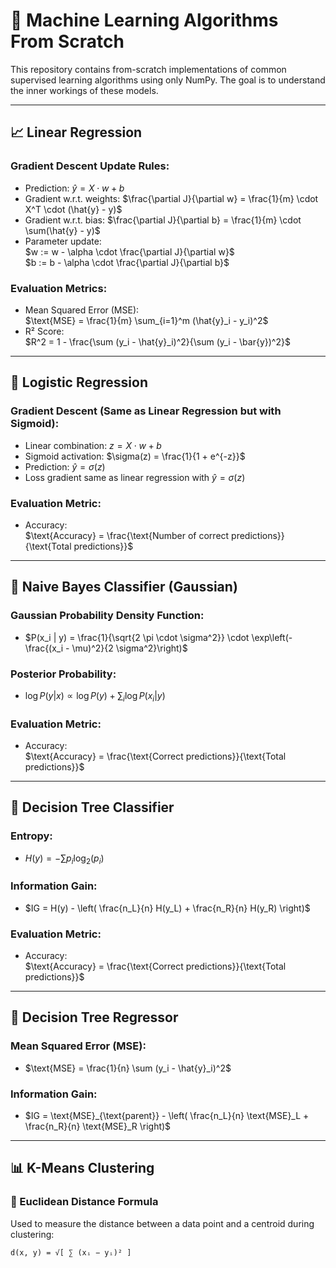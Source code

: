 # 📘 Machine Learning Algorithms From Scratch

This repository contains from-scratch implementations of common supervised learning algorithms using only NumPy. The goal is to understand the inner workings of these models.

---

## 📈 Linear Regression

### Gradient Descent Update Rules:
- Prediction: $\hat{y} = X \cdot w + b$
- Gradient w.r.t. weights: $\frac{\partial J}{\partial w} = \frac{1}{m} \cdot X^T \cdot (\hat{y} - y)$
- Gradient w.r.t. bias: $\frac{\partial J}{\partial b} = \frac{1}{m} \cdot \sum(\hat{y} - y)$
- Parameter update:  
  $w := w - \alpha \cdot \frac{\partial J}{\partial w}$  
  $b := b - \alpha \cdot \frac{\partial J}{\partial b}$

### Evaluation Metrics:
- Mean Squared Error (MSE):  
  $\text{MSE} = \frac{1}{m} \sum_{i=1}^m (\hat{y}_i - y_i)^2$
- R² Score:  
  $R^2 = 1 - \frac{\sum (y_i - \hat{y}_i)^2}{\sum (y_i - \bar{y})^2}$

---

## 🤖 Logistic Regression

### Gradient Descent (Same as Linear Regression but with Sigmoid):
- Linear combination: $z = X \cdot w + b$
- Sigmoid activation: $\sigma(z) = \frac{1}{1 + e^{-z}}$
- Prediction: $\hat{y} = \sigma(z)$
- Loss gradient same as linear regression with $\hat{y} = \sigma(z)$

### Evaluation Metric:
- Accuracy:  
  $\text{Accuracy} = \frac{\text{Number of correct predictions}}{\text{Total predictions}}$

---

## 🧠 Naive Bayes Classifier (Gaussian)

### Gaussian Probability Density Function:
- $P(x_i | y) = \frac{1}{\sqrt{2 \pi \cdot \sigma^2}} \cdot \exp\left(-\frac{(x_i - \mu)^2}{2 \sigma^2}\right)$

### Posterior Probability:
- $\log P(y | x) \propto \log P(y) + \sum_i \log P(x_i | y)$

### Evaluation Metric:
- Accuracy:  
  $\text{Accuracy} = \frac{\text{Correct predictions}}{\text{Total predictions}}$

---

## 🌳 Decision Tree Classifier

### Entropy:
- $H(y) = -\sum p_i \log_2(p_i)$

### Information Gain:
- $IG = H(y) - \left( \frac{n_L}{n} H(y_L) + \frac{n_R}{n} H(y_R) \right)$

### Evaluation Metric:
- Accuracy:  
  $\text{Accuracy} = \frac{\text{Correct predictions}}{\text{Total predictions}}$

---

## 🌲 Decision Tree Regressor

### Mean Squared Error (MSE):
- $\text{MSE} = \frac{1}{n} \sum (y_i - \hat{y}_i)^2$

### Information Gain:
- $IG = \text{MSE}_{\text{parent}} - \left( \frac{n_L}{n} \text{MSE}_L + \frac{n_R}{n} \text{MSE}_R \right)$

---

## 📊 K-Means Clustering

### 📐 Euclidean Distance Formula

Used to measure the distance between a data point and a centroid during clustering:

```
d(x, y) = √[ ∑ (xᵢ − yᵢ)² ]
```

